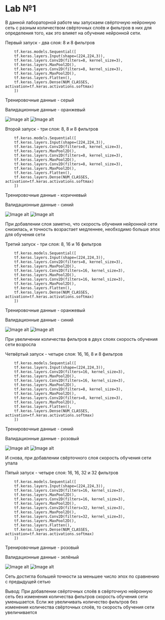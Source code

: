 # Lab №1

В данной лабораторной работе мы запускаем свёрточную нейронную сеть с разным количеством свёрточных слоёв и фильтров в них для определения того, как это влияет на обучение нейронной сети.

Первый запуск - два слоя: 8 и 8 фильтров

        tf.keras.models.Sequential([
        tf.keras.layers.Input(shape=(224,224,3)),
        tf.keras.layers.Conv2D(filters=8, kernel_size=3),
        tf.keras.layers.MaxPool2D(),
        tf.keras.layers.Conv2D(filters=8, kernel_size=3),
        tf.keras.layers.MaxPool2D(),
        tf.keras.layers.Flatten(),
        tf.keras.layers.Dense(NUM_CLASSES, activation=tf.keras.activations.softmax)
        ])

Тренировочные данные - серый

Валидационные данные - оранжевый

![Image alt](https://github.com/DmitryLemon/SMOMI/blob/lab1/Lab1/Graphics/NN-8-8-acc.png)
![Image alt](https://github.com/DmitryLemon/SMOMI/blob/lab1/Lab1/Graphics/NN-8-8-loss.png)



Второй запуск - три слоя: 8, 8 и 8 фильтров

        tf.keras.models.Sequential([
        tf.keras.layers.Input(shape=(224,224,3)),
        tf.keras.layers.Conv2D(filters=8, kernel_size=3),
        tf.keras.layers.MaxPool2D(),
        tf.keras.layers.Conv2D(filters=8, kernel_size=3),
        tf.keras.layers.MaxPool2D(),
        tf.keras.layers.Conv2D(filters=8, kernel_size=3),
        tf.keras.layers.MaxPool2D(),
        tf.keras.layers.Flatten(),
        tf.keras.layers.Dense(NUM_CLASSES, activation=tf.keras.activations.softmax)
        ])

Тренировочные данные - коричневый

Валидационные данные - синий

![Image alt](https://github.com/DmitryLemon/SMOMI/blob/lab1/Lab1/Graphics/NN-8-8-8-acc.png)
![Image alt](https://github.com/DmitryLemon/SMOMI/blob/lab1/Lab1/Graphics/NN-8-8-8-loss.png)


При добавлении слоя заметно, что скорость обучения нейронной сети снизилась, и точность возрастает медленнее, необходимо больше эпох для обучения сети

Третий запуск - три слоя: 8, 16 и 16 фильтров

        tf.keras.models.Sequential([
        tf.keras.layers.Input(shape=(224,224,3)),
        tf.keras.layers.Conv2D(filters=8, kernel_size=3),
        tf.keras.layers.MaxPool2D(),
        tf.keras.layers.Conv2D(filters=16, kernel_size=3),
        tf.keras.layers.MaxPool2D(),
        tf.keras.layers.Conv2D(filters=16, kernel_size=3),
        tf.keras.layers.MaxPool2D(),
        tf.keras.layers.Flatten(),
        tf.keras.layers.Dense(NUM_CLASSES, activation=tf.keras.activations.softmax)
        ])

Тренировочные данные - оранжевый

Валидационные данные - синий

![Image alt](https://github.com/DmitryLemon/SMOMI/blob/lab1/Lab1/Graphics/NN-8-16-16-acc.png)
![Image alt](https://github.com/DmitryLemon/SMOMI/blob/lab1/Lab1/Graphics/NN-8-16-16-loss.png)


При увеличении количества фильтров в двух слоях скорость обучения сети возросла


Четвёртый запуск - четыре слоя: 16, 16, 8 и 8 фильтров

        tf.keras.models.Sequential([
        tf.keras.layers.Input(shape=(224,224,3)),
        tf.keras.layers.Conv2D(filters=16, kernel_size=3),
        tf.keras.layers.MaxPool2D(),
        tf.keras.layers.Conv2D(filters=16, kernel_size=3),
        tf.keras.layers.MaxPool2D(),
        tf.keras.layers.Conv2D(filters=8, kernel_size=3),
        tf.keras.layers.MaxPool2D(),
        tf.keras.layers.Conv2D(filters=8, kernel_size=3),
        tf.keras.layers.MaxPool2D(),
        tf.keras.layers.Flatten(),
        tf.keras.layers.Dense(NUM_CLASSES, activation=tf.keras.activations.softmax)
        ])

Тренировочные данные - синий

Валидационные данные - розовый

![Image alt](https://github.com/DmitryLemon/SMOMI/blob/lab1/Lab1/Graphics/NN-16-16-8-8-acc.png)
![Image alt](https://github.com/DmitryLemon/SMOMI/blob/lab1/Lab1/Graphics/NN-16-16-8-8-loss.png)

И снова, при добавлении свёрточного слоя скорость обучения сети упала

Пятый запуск - четыре слоя: 16, 16, 32 и 32 фильтров

        tf.keras.models.Sequential([
        tf.keras.layers.Input(shape=(224,224,3)),
        tf.keras.layers.Conv2D(filters=16, kernel_size=3),
        tf.keras.layers.MaxPool2D(),
        tf.keras.layers.Conv2D(filters=16, kernel_size=3),
        tf.keras.layers.MaxPool2D(),
        tf.keras.layers.Conv2D(filters=32, kernel_size=3),
        tf.keras.layers.MaxPool2D(),
        tf.keras.layers.Conv2D(filters=32, kernel_size=3),
        tf.keras.layers.MaxPool2D(),
        tf.keras.layers.Flatten(),
        tf.keras.layers.Dense(NUM_CLASSES, activation=tf.keras.activations.softmax)
        ])

Тренировочные данные - розовый

Валидационные данные - зелёный

![Image alt](https://github.com/DmitryLemon/SMOMI/blob/lab1/Lab1/Graphics/NN-16-16-32-32-acc.png)
![Image alt](https://github.com/DmitryLemon/SMOMI/blob/lab1/Lab1/Graphics/NN-16-16-32-32-loss.png)

Сеть достигла большей точности за меньшее число эпох по сравнению с предыдущей сетью


Вывод: При добавлении свёрточных слоёв в свёрточную нейронную сеть без изменения количества фильтров скорость обучения сети уменьшается. Если же увеличивать количество фильтров без изменения количества свёрточных слоёв, то скорость обучения сети увеличивается
